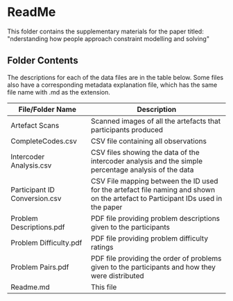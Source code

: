 # ReadMe

This folder contains the supplementary materials for the paper titled: "nderstanding how people approach constraint modelling and solving"

## Folder Contents

The descriptions for each of the data files are in the table below. Some files also have a corresponding metadata explanation file, which has the same file name with .md as the extension.

| File/Folder Name | Description |
| ---------------- | ----------- |
| Artefact Scans | Scanned images of all the artefacts that participants produced |
| CompleteCodes.csv | CSV file containing all observations |
| Intercoder Analysis.csv | CSV files showing the data of the intercoder analysis and the simple percentage analysis of the data |
| Participant ID Conversion.csv | CSV File mapping between the ID used for the artefact file naming and shown on the artefact to Participant IDs used in the paper |
| Problem Descriptions.pdf | PDF file providing problem descriptions given to the participants |
| Problem Difficulty.pdf | PDF file providing problem difficulty ratings |
| Problem Pairs.pdf | PDF file providing the order of problems given to the participants and how they were distributed |
| Readme.md | This file |
